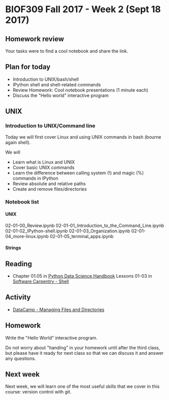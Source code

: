 # BIOF309 Fall 2017 - Week 2 (Sept 18 2017)

## Homework review

Your tasks were to find a cool notebook and share the link.

## Plan for today

* Introduction to UNIX/bash/shell
* IPython shell and shell-related commands
* Review Homework: Cool notebook presentations (1 minute each)
* Discuss the "Hello world" interactive program

## UNIX

### Introduction to UNIX/Command line

Today we will first cover Linux and using UNIX commands in
bash (bourne again shell).

We will
* Learn what is Linux and UNIX
* Cover basic UNIX commands
* Learn the difference between calling system (!) and magic (%) commands in IPython
* Review absolute and relative paths
* Create and remove files/directories

### Notebook list

#### UNIX

02-01-00_Review.ipynb
02-01-01_Introduction_to_the_Command_Line.ipynb
02-01-02_IPython-shell.ipynb
02-01-03_Organization.ipynb
02-01-04_more-linux.ipynb
02-01-05_terminal_apps.ipynb

#### Strings


## Reading

* Chapter 01.05 in [Python Data Science Handbook](https://github.com/jakevdp/PythonDataScienceHandbook/tree/master/notebooks)
Lessons 01-03 in [Software Carpentry - Shell](http://swcarpentry.github.io/shell-novice)

## Activity

* [DataCamp - Managing Files and Directories](https://www.datacamp.com/courses/intro-to-unix-shell)

## Homework

Write the "Hello World" interactive program.

Do not worry about "handing" in your homework until after the third class, but please have it ready for next class so that we can discuss it and answer any questions.

## Next week

Next week, we will learn one of the most useful skills that we cover in this course: version control with git.
